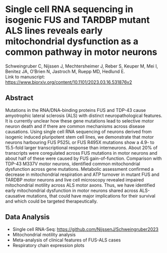 # Single cell RNA sequencing in isogenic FUS and TARDBP mutant ALS lines reveals early mitochondrial dysfunction as a common pathway in motor neurons

Schweingruber C, Nijssen J, Mechtersheimer J, Reber S, Keuper M, Mei I, Benitez JA, O’Brien N, Jastroch M, Ruepp MD, Hedlund E.  
Link to manuscript: https://www.biorxiv.org/content/10.1101/2023.03.16.531876v2

## Abstract
Mutations in the RNA/DNA-binding proteins FUS and TDP-43 cause amyotrophic lateral sclerosis (ALS) with distinct neuropathological features. It is currently unclear how these gene mutations lead to selective motor neuron death and if there are common mechanisms across disease causations. Using single cell RNA sequencing of neurons derived from isogenic induced pluripotent stem cell lines, we demonstrate that motor neurons harbouring FUS P525L or FUS R495X mutations show a 4.9- to 15.5-fold larger transcriptional response than interneurons. About 20% of transcripts were coregulated across FUS mutations in motor neurons and about half of these were caused by FUS gain-of-function. Comparison with TDP-43 M337V motor neurons, identified common mitochondrial dysfunction across gene mutations. Metabolic assessment confirmed a decrease in mitochondrial respiration and ATP turnover in mutant FUS and TARDBP motor neurons and live cell microscopy revealed impaired mitochondrial motility across ALS motor axons. Thus, we have identified early mitochondrial dysfunction in motor neurons shared across ALS-causative mutations, that could have major implications for their survival and which could be targeted therapeutically.

## Data Analysis
* Single cell RNA-Seq: https://github.com/NijssenJ/Schweingruber2023
* Mitochondrial motility analysis
* Meta-analysis of clinical features of FUS-ALS cases
* Respiratory chain expression plots



